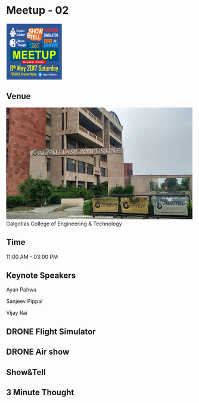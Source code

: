  # Meetup - 02 
 <img src="Image/Gr-Noida-Meetup.png" height="150" width="150" >
 
 ## Venue
 <img src="Image/maxresdefault.jpg" height="300" width="500" >
 Galgotias College of Engineering & Technology

 ## Time
 11:00 AM - 03:00 PM
 ## Keynote Speakers
 Ayan Pahwa
 
 Sanjeev Pippal
 
 Vijay Rai
 ## DRONE Flight Simulator
 ## DRONE Air show
 ## Show&Tell
 ## 3 Minute Thought
